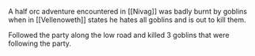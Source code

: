 A half orc adventure encountered in [[Nivag]]  was badly burnt by goblins when in [[Vellenoweth]]  states he hates all goblins and is out to kill them.

Followed the party along the low road and killed 3 goblins that were following the party.
